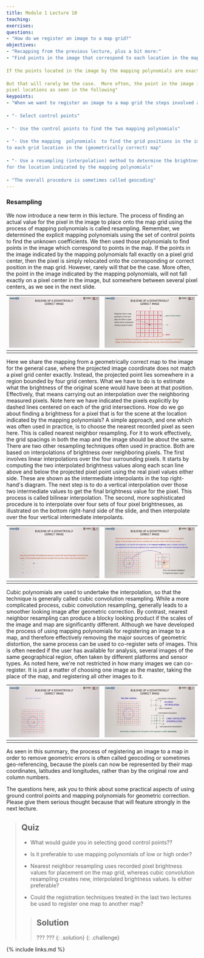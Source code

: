 ```yaml
---
title: Module 1 Lecture 10 
teaching: 
exercises:
questions:
- "How do we register an image to a map grid?"
objectives:
- "Recapping from the previous lecture, plus a bit more:"
- "Find points in the image that correspond to each location in the map grid. "

If the points located in the image by the mapping polynomials are exactly pixel centres, then the pixels are simply relocated to the corresponding position on the map grid we saw in the last lecture.

But that will rarely be the case.  More often, the point in the image indicated by an application of the mapping polynomialswill not fall on a pixel centre, but will be somewhere between several
pixel locations as seen in the following"
keypoints:
- "When we want to register an image to a map grid the steps involved are:"

- "- Select control points"

- "- Use the control points to find the two mapping polynomials"

- "- Use the mapping  polynomials  to find the grid positions in the image corresponding
to each grid location in the (geometrically correct) map"

- "- Use a resampling (interpolation) method to determine the brightness value to use
for the location indicated by the mapping polynomials"

- "The overall procedure is sometimes called geocoding"
---
```


### Resampling

We now introduce a new term in this lecture. The process of finding an actual value for the pixel in the image to place onto the map grid using the process of mapping polynomials is called resampling. Remember, we determined the explicit mapping polynomials using the set of control points to find the unknown coefficients. We then used those polynomials to find points in the image which correspond to points in the map. If the points in the image indicated by the mapping polynomials fall exactly on a pixel grid center, then the pixel is simply relocated onto the corresponding or correct position in the map grid. However, rarely will that be the case. More often, the point in the image indicated by the mapping polynomials, will not fall exactly on a pixel center in the image, but somewhere between several pixel centers, as we see in the next slide. 

| ![grid_of_pixel](..\fig\Lec_10\grid_of_pixel.gif) | ![grid_of_pixel](..\fig\Lec_10\grid_of_pixel.png) |
| ------------------------------------------------- | ------------------------------------------------- |
|                                                   |                                                   |

Here we share the mapping from a geometrically correct map to the image for the general case, where the projected image coordinate does not match a pixel grid center exactly. Instead, the projected point lies somewhere in a region bounded by four grid centers. What we have to do is to estimate what the brightness of the original scene would have been at that position. Effectively, that means carrying out an interpolation over the neighboring measured pixels. Note here we have indicated the pixels explicitly by dashed lines centered on each of the grid intersections. How do we go about finding a brightness for a pixel that is for the scene at the location indicated by the mapping polynomials? A simple approach, and one which was often used in practice, is to choose the nearest recorded pixel as seen here. This is called nearest neighbor resampling. For it to work effectively, the grid spacings in both the map and the image should be about the same. There are two other resampling techniques often used in practice. Both are based on interpolations of brightness over neighboring pixels. The first involves linear interpolations over the four surrounding pixels. It starts by computing the two interpolated brightness values along each scan line above and below the projected pixel point using the real pixel values either side. These are shown as the intermediate interpolants in the top right-hand's diagram. The next step is to do a vertical interpolation over those two intermediate values to get the final brightness value for the pixel. This process is called bilinear interpolation. The second, more sophisticated procedure is to interpolate over four sets of four pixel brightnesses, as illustrated on the bottom right-hand side of the slide, and then interpolate over the four vertical intermediate interpolants. 

| ![geometrically_correct_image](..\fig\Lec_10\geometrically_correct_image.gif) | ![geometrically_correct_image](..\fig\Lec_10\geometrically_correct_image.png) |
| ------------------------------------------------------------ | ------------------------------------------------------------ |
|                                                              |                                                              |

Cubic polynomials are used to undertake the interpolation, so that the technique is generally called cubic convolution resampling. While a more complicated process, cubic convolution resampling, generally leads to a smoother looking image after geometric correction. By contrast, nearest neighbor resampling can produce a blocky looking product if the scales of the image and map are significantly different. Although we have developed the process of using mapping polynomials for registering an image to a map, and therefore effectively removing the major sources of geometric distortion, the same process can be used to co-register sets of images. This is often needed if the user has available for analysis, several images of the same geographical region, often taken by different platforms and sensor types. As noted here, we're not restricted in how many images we can co-register. It is just a matter of choosing one image as the master, taking the place of the map, and registering all other images to it. 

| ![two_other_methods](..\fig\Lec_10\two_other_methods.gif) | ![two_other_methods](..\fig\Lec_10\two_other_methods.png) |
| --------------------------------------------------------- | --------------------------------------------------------- |
|                                                           |                                                           |

As seen in this summary, the process of registering an image to a map in order to remove geometric errors is often called geocoding or sometimes geo-referencing, because the pixels can now be represented by their map coordinates, latitudes and longitudes, rather than by the original row and column numbers. 

The questions here, ask you to think about some practical aspects of using ground control points and mapping polynomials for geometric correction. Please give them serious thought because that will feature strongly in the next lecture. 

> ## Quiz
>
> - What would guide you in selecting good control points??
>
> - Is it preferable to use mapping polynomials of low or high order?
>
> - Nearest neighbor resampling uses recorded pixel brightness values for placement on the map grid, whereas cubic convolution resampling creates new, interpolated brightness values. Is either preferable?
>
> - Could the registration techniques treated in the last two lectures be used  to register one map to another map?
> > ## Solution
> >
> > ???
> > ???
> {: .solution}
{: .challenge}

{% include links.md %}
